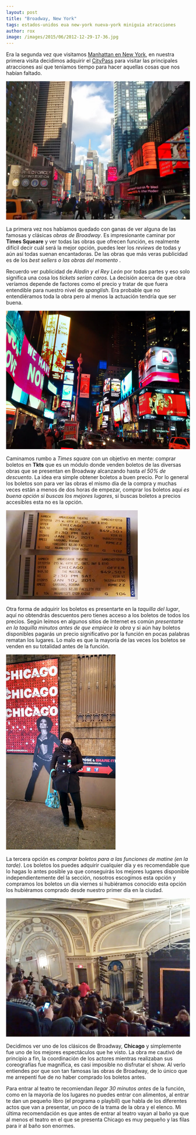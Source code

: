 ```yaml
---
layout: post
title: "Broadway, New York"
tags: estados-unidos eua new-york nueva-york miniguia atracciones
author: rox
image: /images/2015/06/2012-12-29-17-36.jpg
---
```

Era la segunda vez que visitamos [Manhattan en New York](/tag/nueva-york/), en nuestra primera visita decidimos adquirir el [CityPass](/citypass/) para visitar las principales atracciones así que teníamos tiempo para hacer aquellas cosas que nos habían faltado.

![Times Square de día](/images/2015/05/2015-01-09-13-55-11.jpg)

La primera vez nos habíamos quedado con ganas de ver alguna de las famosas y clásicas *obras de Broadway*. Es impresionante caminar por **Times Squeare** y ver todas las obras que ofrecen función, es realmente difícil decir cuál será la mejor opción, puedes leer los *reviews* de todas y aún así todas suenan encantadoras. De las obras que más veras publicidad es de los *best sellers o las obras del momento* . 

Recuerdo ver publicidad de *Aladin y el Rey León* por todas partes y eso solo significa una cosa los *tickets serían caros*. La decisión acerca de que obra veríamos depende de factores como el precio y tratar de que fuera entendible para nuestro nivel de *spanglish*. Era probable que  no entendiéramos toda la obra pero al menos la actuación tendría que ser buena.

![Las impresionantes pantallas de Times Square](/images/2015/06/IMG_20150401_134246479--1-.jpg)

Caminamos rumbo a *Times square* con un objetivo en mente: comprar boletos en **Tkts** que es un módulo donde venden boletos de las diversas obras que se presentan en Broadway alcanzando hasta *el 50% de descuento*. La idea era simple obtener boletos a buen precio. Por lo general los boletos son para ver las obras el mismo día de la compra y muchas veces están a menos de dos horas de empezar, comprar los boletos aquí *es buena opción si buscas los mejores lugares*, si buscas boletos a precios accesibles esta no es la opción.

![Les doy una pista de la obra que vimos](/images/2015/06/2015-01-09-18-29.jpg)

Otra forma de adquirir los boletos es presentarte en la *taquilla del lugar*, aquí no obtendrás descuentos pero tienes acceso a los boletos de todos los precios. Según leímos en algunos sitios de Internet es común *presentarte en la taquilla minutos antes de que empiece la obra* y si aún hay boletos disponibles pagarás un precio significativo por la función en pocas palabras rematan los lugares. Lo malo es que la mayoría de las veces los boletos se venden en su totalidad antes de la función.

![Lista para ver Chicago el musical](/images/2015/06/2015-01-10-13-59.jpg)

La tercera opción es *comprar boletos para a las funciones de matine (en la tarde)*. Los boletos los puedes adquirir cualquier día y es recomendable que lo hagas lo antes posible ya que conseguirás los mejores lugares disponible independientemente del la sección, nosotros escogimos esta opción y compramos los boletos un día viernes si hubiéramos conocido esta opción los hubiéramos comprado desde nuestro primer día en la ciudad.

![Show Time](/images/2015/06/2015-01-10-14-26.jpg)

Decidimos ver uno de los clásicos de Broadway, **Chicago** y simplemente fue uno de los mejores espectáculos que he visto. La obra me cautivó de principio a fin, la coordinación de los actores mientras realizaban sus coreografías fue magnífica, es casi imposible no disfrutar el show. Al verlo entiendes por que son tan famosas las obras de Broadway, de lo único que me arrepentí fue de no haber comprado los boletos antes.

Para entrar al teatro te recomiendan *llegar 30 minutos antes* de la función, como en la mayoría de los lugares no puedes entrar con alimentos, al entrar te dan un pequeño libro (el programa o playbill) que habla de los diferentes actos que van a presentar, un poco de la trama de la obra y el elenco. Mi última recomendación es que antes de entrar al teatro vayan al baño ya que al menos el teatro en el que se presenta Chicago es muy pequeño y las filas para ir al baño son enormes.